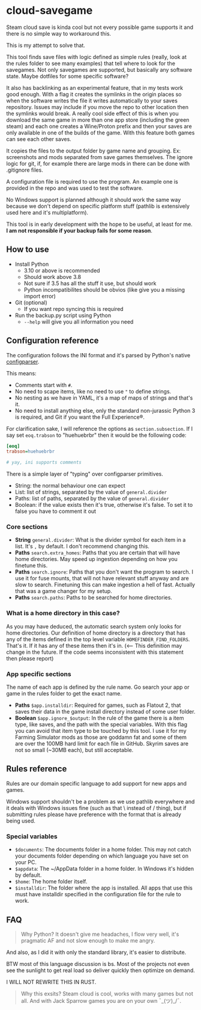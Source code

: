 # cloud-savegame

Steam cloud save is kinda cool but not every possible game supports it and there is no simple way to workaround this.

This is my attempt to solve that.

This tool finds save files with logic defined as simple rules (really, look at the rules folder to see many examples) that tell where to look for the savegames. Not only savegames are supported, but basically any software state. Maybe dotfiles for some specific software?

It also has backlinking as an experimental feature, that in my tests work good enough. With a flag it creates the symlinks in the origin places so when the software writes the file it writes automatically to your saves repository. Issues may include if you move the repo to other location then the symlinks would break. A really cool side effect of this is when you download the same game in more than one app store (including the green steam) and each one creates a Wine/Proton prefix and then your saves are only available in one of the builds of the game. With this feature both games can see each other saves.

It copies the files to the output folder by game name and grouping. Ex: screenshots and mods separated from save games themselves. The ignore logic for git, if, for example there are large mods in there can be done with .gitignore files.

A configuration file is required to use the program. An example one is provided in the repo and was used to test the software.

No Windows support is planned although it should work the same way because we don't depend on specific platform stuff (pathlib is extensively used here and it's multiplatform).

This tool is in early development with the hope to be useful, at least for me. **I am not responsible if your backup fails for some reason**.

## How to use
- Install Python
    - 3.10 or above is recommended
    - Should work above 3.8
    - Not sure if 3.5 has all the stuff it  use, but should work
    - Python incompatibilites should be obvios (like give you a missing import error)
- Git (optional)
    - If you want repo syncing this is required
- Run the backup.py script using Python
    - `--help` will give you all information you need

## Configuration reference

The configuration follows the INI format and it's parsed by Python's native
[configparser](https://docs.python.org/3/library/configparser.html).

This means:
- Comments start with `#`.
- No need to scape items, like no need to use `"` to define strings.
- No nesting as we have in YAML, it's a map of maps of strings and
that's it.
- No need to install anything else, only the standard non-jurassic
Python 3 is required, and Git if you want the Full Experience®.

For clarification sake, I will reference the options as `section.subsection`.
If I say set `eoq.trabson` to "huehuebrbr" then it would be the following code:

```ini
[eoq]
trabson=huehuebrbr

# yay, ini supports comments
```

There is a simple layer of "typing" over configparser primitives.
- String: the normal behaviour one can expect
- List: list of strings, separated by the value of `general.divider`
- Paths: list of paths, separated by the value of `general.divider`
- Boolean: if the value exists then it's true, otherwise it's false. To set
 it to false you have to comment it out


### Core sections
- **String** `general.divider`: What is the divider symbol for each item in a list.
It's `,` by default. I don't recommend changing this.
- **Paths** `search.extra_homes`: Paths that you are certain that will have home
directories. May speed up ingestion depending on how you finetune this.
- **Paths** `search.ignore`: Paths that you don't want the program to search.
I use it for fuse mounts, that will not have relevant stuff anyway
and are slow to search. Finetuning this can make ingestion a hell of
fast. Actually that was a game changer for my setup.
- **Paths** `search.paths`: Paths to be searched for home directories.

### What is a home directory in this case?
As you may have deduced, the automatic search system only looks
for home directories. Our definition of home directory is a directory
that has any of the items defined in the top level variable
`HOMEFINDER_FIND_FOLDERS`. That's it. If it has any of these items
then it's in. (<-- This definition may change in the future. If the
code seems inconsistent with this statement then please report)

### App specific sections
The name of each app is defined by the rule name. Go search your app or game
in the rules folder to get the exact name.

- **Paths** `$app.installdir`: Required for games, such as Flatout 2, that saves
their data in the game install directory instead of some user folder.
- **Boolean** `$app.ignore_$output`: In the rule of the game there is a item type,
like saves, and the path with the special variables. With this flag you can
avoid that item type to be touched by this tool. I use it for my Farming Simulator
mods as those are goddamn fat and some of them are over the 100MB hard limit for each
file in GitHub. Skyrim saves are not so small (~30MB each), but still acceptable.

## Rules reference
Rules are our domain specific language to add support for new apps and games.

Windows support shouldn't be a problem as we use pathlib everywhere and it deals
with Windows issues fine (such as that \ instead of / thing), but if submitting rules
please have preference with the format that is already being used.

### Special variables
- `$documents`: The documents folder in a home folder. This may not catch
your documents folder depending on which language you have set on your PC.
- `$appdata`: The ~/AppData folder in a home folder. In Windows it's hidden by default.
- `$home`: The home folder itself.
- `$installdir`: The folder where the app is installed. All apps that use this must
have installdir specified in the configuration file for the rule to work.

## FAQ

> Why Python?
It doesn't give me headaches, I flow very well, it's pragmatic AF and not slow enough to make me angry.

And also, as I did it with only the standard library, it's easier to distribute.

BTW most of this language discussion is bs. Most of the projects not even see the sunlight to get real
load so deliver quickly then optimize on demand.

I WILL NOT REWRITE THIS IN RUST.

> Why this exsits?
Steam cloud is cool, works with many games but not all. And with Jack Sparrow games you are on your own ¯\_(ツ)_/¯.

